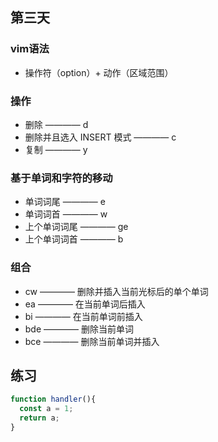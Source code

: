 ## 第三天

### vim语法
- 操作符（option）+ 动作（区域范围）

### 操作
- 删除 ———— d
- 删除并且选入 INSERT 模式 ———— c
- 复制 ———— y

### 基于单词和字符的移动
- 单词词尾 ———— e
- 单词词首 ———— w
- 上个单词词尾 ———— ge
- 上个单词词首 ———— b

### 组合
- cw ———— 删除并插入当前光标后的单个单词
- ea ———— 在当前单词后插入 
- bi ———— 在当前单词前插入
- bde ———— 删除当前单词
- bce ———— 删除当前单词并插入

## 练习
```js
function handler(){
  const a = 1;
  return a;
}
```